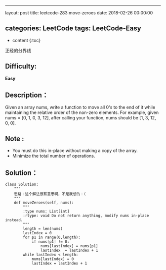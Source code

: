
---
layout: post
title:  leetcode-283 move-zeroes
date:   2018-02-26 00:00:00

categories: LeetCode
tags: LeetCode-Easy
---

* content
{:toc}

正经的分界线





## Difficulty:

**Easy**

## Description：

Given an array nums, write a function to move all 0's to the end of it 
while maintaining the relative order of the non-zero elements.
For example, given nums = [0, 1, 0, 3, 12], after calling your function, 
nums should be [1, 3, 12, 0, 0].

## Note :

- You must do this in-place without making a copy of the array.
- Minimize the total number of operations.

## Solution：

```
class Solution:
    """
    思路：这个解法很有意思啊，不是我想的：（
    """
    def moveZeroes(self, nums):
        """
        :type nums: List[int]
        :rtype: void Do not return anything, modify nums in-place instead.
        """
        length = len(nums)
        lastIndex = 0
        for p1 in range(0,length):
            if nums[p1] != 0:
                nums[lastIndex] = nums[p1]
                lastIndex  = lastIndex + 1
        while lastIndex < length:
            nums[lastIndex] = 0
            lastIndex = lastIndex + 1
```